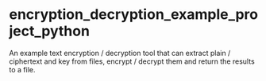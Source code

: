 # encryption_decryption_example_project_python
 An example text encryption / decryption tool that 
can extract plain / ciphertext and key from files, encrypt / decrypt them and return the results to a file.

